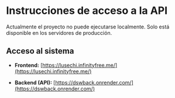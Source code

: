 
# Instrucciones de acceso a la API

Actualmente el proyecto no puede ejecutarse localmente. Solo está disponible en los servidores de producción.

## Acceso al sistema

- **Frontend:**
	[https://lusechi.infinityfree.me/](https://lusechi.infinityfree.me/)

- **Backend (API):**
	[https://dswback.onrender.com/](https://dswback.onrender.com/)
